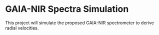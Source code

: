 # GAIA-NIR Spectra Simulation
This project will simulate the proposed GAIA-NIR spectrometer to derive radial velocities.



